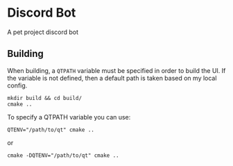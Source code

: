 # Discord Bot

A pet project discord bot

## Building

When building, a `QTPATH` variable must be specified in order to build the UI. If the variable is not defined, then a default path is taken based on my local config.

```
mkdir build && cd build/
cmake ..
```

To specify a QTPATH variable you can use:

```
QTENV="/path/to/qt" cmake ..
```
or
```
cmake -DQTENV="/path/to/qt" cmake ..
```
